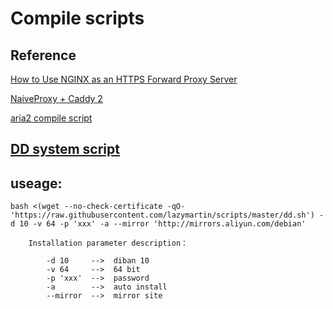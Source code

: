 # Compile scripts
## Reference
[How to Use NGINX as an HTTPS Forward Proxy Server](https://www.alibabacloud.com/blog/how-to-use-nginx-as-an-https-forward-proxy-server_595799)

[NaiveProxy + Caddy 2](https://www.oilandfish.com/posts/naiveproxy-caddy-2.html)

[aria2 compile script](https://github.com/q3aql/aria2-static-builds)

## [DD system script](https://moeclub.org/)
## useage:
```
bash <(wget --no-check-certificate -qO- 'https://raw.githubusercontent.com/lazymartin/scripts/master/dd.sh') -d 10 -v 64 -p 'xxx' -a --mirror 'http://mirrors.aliyun.com/debian'

    Installation parameter description：  

        -d 10     -->  diban 10  
        -v 64     -->  64 bit  
        -p 'xxx'  -->  password  
        -a        -->  auto install  
        --mirror  -->  mirror site  
```
